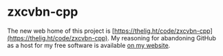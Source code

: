 # zxcvbn-cpp

The new web home of this project is
[https://thelig.ht/code/zxcvbn-cpp](https://thelig.ht/code/zxcvbn-cpp).  My
reasoning for abandoning GitHub as a host for my free software is
available
[on my website](https://thelig.ht/abandoning-github/).
